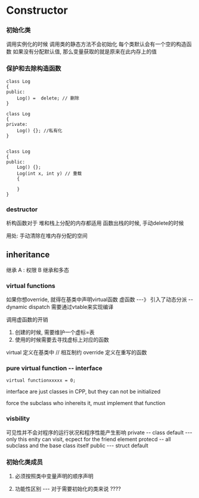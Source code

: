 # Constructor
### 初始化类
调用实例化的时候
调用类的静态方法不会初始化
每个类默认会有一个空的构造函数
如果没有分配默认值, 那么变量获取的就是原来在此内存上的值

### 保护和去除构造函数
```
class Log
{
public:
    Log() =  delete; // 删除
}

class Log
{
private:
    Log() {}; //私有化
}


class Log
{
public:
    Log() {};
    Log(int x, int y) // 重载
    {

    }
}
```


### destructor
析构函数对于 堆和栈上分配的内存都适用
函数出栈的时候, 手动delete的时候

用处: 手动清除在堆内存分配的空间


## inheritance
继承 A : 权限 B
继承和多态



### virtual functions
如果你想override, 就得在基类中声明virtual函数
虚函数 ---》 引入了动态分派 -- dynamic dispatch
需要通过vtable来实现编译

调用虚函数的开销
1. 创建的时候, 需要维护一个虚标=表
2. 使用的时候需要去寻找虚标上对应的函数

virtual 定义在基类中 // 相互制约
override 定义在重写的函数

### pure virtual function -- interface
```
virtual functionxxxxx = 0;
```
interface are just classes in CPP, but they can not be initialized

force the subclass who inhereits it, must implement that function

### visbility
可见性并不会对程序的运行状况和程序性能产生影响
private -- class default  --- only this enity can visit, ecpect for the friend element
protecd -- all subclass and the base class itself
public  --- struct default



### 初始化类成员
1. 必须按照类中变量声明的顺序声明

2. 功能性区别 --- 对于需要初始化的类来说
????







